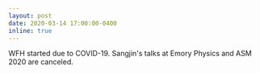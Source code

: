 ```yaml
---
layout: post
date: 2020-03-14 17:00:00-0400
inline: true
---
```


WFH started due to COVID-19. Sangjin's talks at Emory Physics and ASM 2020 are canceled.
